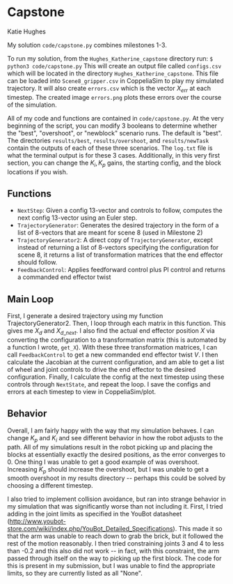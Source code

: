 # Capstone
Katie Hughes

My solution `code/capstone.py` combines milestones 1-3.

To run my solution, from the `Hughes_Katherine_capstone` directory run: 
`$ python3 code/capstone.py`
This will create an output file called `configs.csv` which will be located in the directory `Hughes_Katherine_capstone`. This file can be loaded into `Scene8_gripper.csv` in CoppeliaSim to play my simulated trajectory. It will also create `errors.csv` which is the vector $X_{err}$ at each timestep. The created image `errors.png` plots these errors over the course of the simulation.

All of my code and functions are contained in `code/capstone.py`. At the very beginning of the script, you can modify 3 booleans to determine whether the "best", "overshoot", or "newblock" scenario runs. The default is "best". The directories `results/best`, `results/overshoot`, and `results/newTask` contain the outputs of each of these three scenarios. The `log.txt` file is what the terminal output is for these 3 cases. Additionally, in this very first section, you can change the $K_i,K_p$ gains, the starting config, and the block locations if you wish. 

## Functions
* `NextStep`: Given a config 13-vector and controls to follow, computes the next config 13-vector using an Euler step.
* `TrajectoryGenerator`: Generates the desired trajectory in the form of a list of 8-vectors that are meant for scene 8 (used in Milestone 2)
* `TrajectoryGenerator2`: A direct copy of `TrajectoryGenerator`, except instead of returning a list of 8-vectors specifying the configuration for scene 8, it returns a list of transformation matrices that the end effector should follow.
* `FeedbackControl`: Applies feedforward control plus PI control and returns a commanded end effector twist

## Main Loop
First, I generate a desired trajectory using my function TrajectoryGenerator2. Then, I loop through each matrix in this function. This gives me $X_d$ and $X_{d\_next}$. I also find the actual end effector position $X$ via converting the configuration to a transformation matrix (this is automated by a function I wrote, `get_X`). With these three transformation matrices, I can call `FeedbackControl` to get a new commanded end effector twist $V$. I then calculate the Jacobian at the current configuration, and am able to get a list of wheel and joint controls to drive the end effector to the desired configuration. Finally, I calculate the config at the next timestep using these controls through `NextState`, and repeat the loop. I save the configs and errors at each timestep to view in CoppeliaSim/plot. 

## Behavior

Overall, I am fairly happy with the way that my simulation behaves. I can change $K_p$ and $K_i$ and see different behavior in how the robot adjusts to the path. All of my simulations result in the robot picking up and placing the blocks at essentially exactly the desired positions, as the error converges to 0. One thing I was unable to get a good example of was overshoot. Increasing $K_p$ should increase the overshoot, but I was unable to get a smooth overshoot in my results directory -- perhaps this could be solved by choosing a different timestep. 

I also tried to implement collision avoidance, but ran into strange behavior in my simulation that was significantly worse than not including it. First, I tried adding in the joint limits as specified in the YouBot datasheet (http://www.youbot-store.com/wiki/index.php/YouBot_Detailed_Specifications). This made it so that the arm was unable to reach down to grab the brick, but it followed the rest of the motion reasonably. I then tried constraining joints 3 and 4 to less than -0.2 and this also did not work -- in fact, with this constraint, the arm passed through itself on the way to picking up the first block. The code for this is present in my submission, but I was unable to find the appropriate limits, so they are currently listed as all "None". 